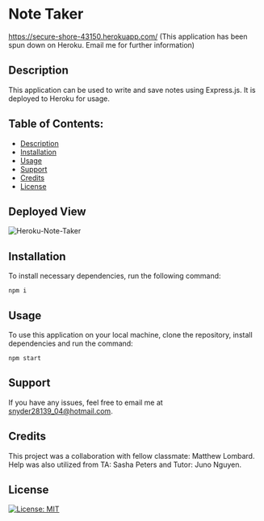 # Note Taker

https://secure-shore-43150.herokuapp.com/ (This application has been spun down on Heroku.  Email me for further information)

## Description

This application can be used to write and save notes using Express.js.  It is deployed to Heroku for usage.

## Table of Contents:
* [Description](#description)
* [Installation](#installation)
* [Usage](#usage)
* [Support](#support)
* [Credits](#credits)
* [License](#license)

## Deployed View

![Heroku-Note-Taker](https://user-images.githubusercontent.com/124528804/230197932-fbd62b74-ac9e-4c06-ad35-57f8fdefc225.png)

## Installation

 To install necessary dependencies, run the following command:
  ```
  npm i
  ```

## Usage

To use this application on your local machine, clone the repository, install dependencies and run the command:
```
npm start
```

## Support

If you have any issues, feel free to email me at snyder28139_04@hotmail.com.

## Credits

This project was a collaboration with fellow classmate: Matthew Lombard.  Help was also utilized from TA: Sasha Peters and Tutor: Juno Nguyen.

## License
[![License: MIT](https://img.shields.io/badge/License-MIT-yellow.svg)](https://opensource.org/licenses/MIT)
